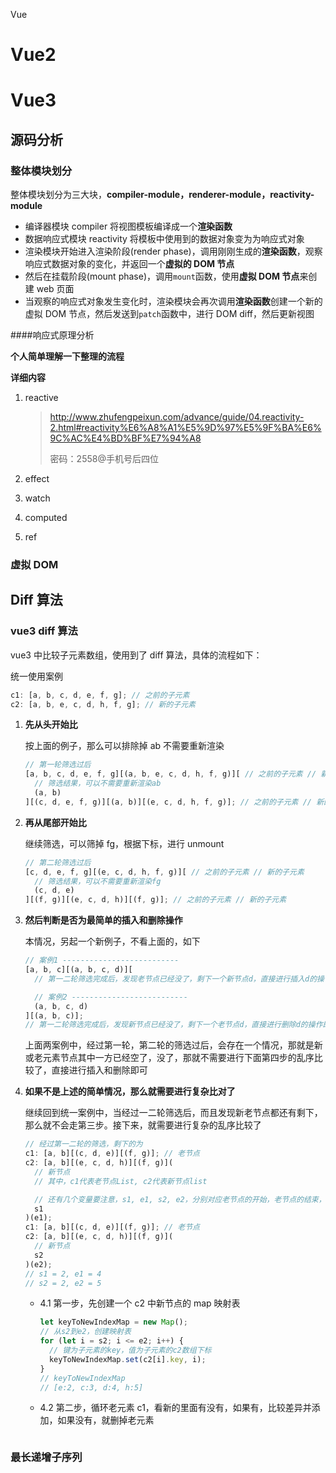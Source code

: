 Vue

# Vue2

# Vue3

## 源码分析

### 整体模块划分

整体模块划分为三大块，**compiler-module，renderer-module，reactivity-module**

- 编译器模块 compiler 将视图模板编译成一个**渲染函数**
- 数据响应式模块 reactivity 将模板中使用到的数据对象变为为响应式对象
- 渲染模块开始进入渲染阶段(render phase)，调用刚刚生成的**渲染函数**，观察响应式数据对象的变化，并返回一个**虚拟的 DOM 节点**
- 然后在挂载阶段(mount phase)，调用`mount`函数，使用**虚拟 DOM 节点**来创建 web 页面
- 当观察的响应式对象发生变化时，渲染模块会再次调用**渲染函数**创建一个新的虚拟 DOM 节点，然后发送到`patch`函数中，进行 DOM diff，然后更新视图

####响应式原理分析

**个人简单理解一下整理的流程**

**详细内容**

1. reactive

   > http://www.zhufengpeixun.com/advance/guide/04.reactivity-2.html#reactivity%E6%A8%A1%E5%9D%97%E5%9F%BA%E6%9C%AC%E4%BD%BF%E7%94%A8
   >
   > 密码：2558@手机号后四位

2. effect

3. watch
4. computed
5. ref

### 虚拟 DOM

## Diff 算法

### vue3 diff 算法

vue3 中比较子元素数组，使用到了 diff 算法，具体的流程如下：

统一使用案例

```javascript
c1: [a, b, c, d, e, f, g]; // 之前的子元素
c2: [a, b, e, c, d, h, f, g]; // 新的子元素
```

1. **先从头开始比**

   按上面的例子，那么可以排除掉 ab 不需要重新渲染

   ```javascript
   // 第一轮筛选过后
   [a, b, c, d, e, f, g][(a, b, e, c, d, h, f, g)][ // 之前的子元素 // 新的子元素
     // 筛选结果，可以不需要重新渲染ab
     (a, b)
   ][(c, d, e, f, g)][(a, b)][(e, c, d, h, f, g)]; // 之前的子元素 // 新的子元素
   ```

2. **再从尾部开始比**

   继续筛选，可以筛掉 fg，根据下标，进行 unmount

   ```javascript
   // 第二轮筛选过后
   [c, d, e, f, g][(e, c, d, h, f, g)][ // 之前的子元素 // 新的子元素
     // 筛选结果，可以不需要重新渲染fg
     (c, d, e)
   ][(f, g)][(e, c, d, h)][(f, g)]; // 之前的子元素 // 新的子元素
   ```

3. **然后判断是否为最简单的插入和删除操作**

   本情况，另起一个新例子，不看上面的，如下

   ```javascript
   // 案例1 --------------------------
   [a, b, c][(a, b, c, d)][
     // 第一二轮筛选完成后，发现老节点已经没了，剩下一个新节点d，直接进行插入d的操作即可

     // 案例2 --------------------------
     (a, b, c, d)
   ][(a, b, c)];
   // 第一二轮筛选完成后，发现新节点已经没了，剩下一个老节点d，直接进行删除d的操作即可
   ```

   上面两案例中，经过第一轮，第二轮的筛选过后，会存在一个情况，那就是新或老元素节点其中一方已经空了，没了，那就不需要进行下面第四步的乱序比较了，直接进行插入和删除即可

4. **如果不是上述的简单情况，那么就需要进行复杂比对了**

   继续回到统一案例中，当经过一二轮筛选后，而且发现新老节点都还有剩下，那么就不会走第三步。接下来，就需要进行复杂的乱序比较了

   ```javascript
   // 经过第一二轮的筛选，剩下的为
   c1: [a, b][(c, d, e)][(f, g)]; // 老节点
   c2: [a, b][(e, c, d, h)][(f, g)](
     // 新节点
     // 其中，c1代表老节点List, c2代表新节点list

     // 还有几个变量要注意，s1, e1, s2, e2，分别对应老节点的开始，老节点的结束，新节点的开始，新节点的结束对应的数组下标index
     s1
   )(e1);
   c1: [a, b][(c, d, e)][(f, g)]; // 老节点
   c2: [a, b][(e, c, d, h)][(f, g)](
     // 新节点
     s2
   )(e2);
   // s1 = 2, e1 = 4
   // s2 = 2, e2 = 5
   ```

   - 4.1 第一步，先创建一个 c2 中新节点的 map 映射表

     ```javascript
     let keyToNewIndexMap = new Map();
     // 从s2到e2，创建映射表
     for (let i = s2; i <= e2; i++) {
       // 键为子元素的key，值为子元素的c2数组下标
       keyToNewIndexMap.set(c2[i].key, i);
     }
     // keyToNewIndexMap
     // [e:2, c:3, d:4, h:5]
     ```

   - 4.2 第二步，循环老元素 c1，看新的里面有没有，如果有，比较差异并添加，如果没有，就删掉老元素

     ```javascript

     ```

### 最长递增子序列
